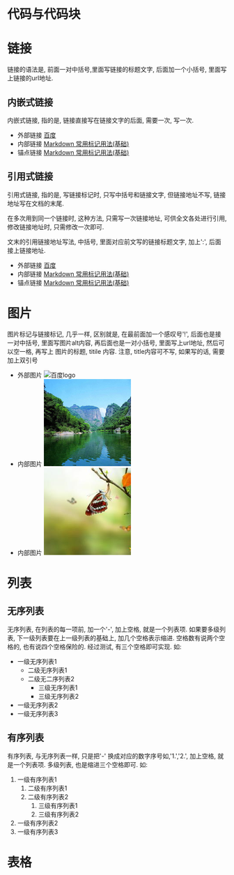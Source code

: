 # 代码与代码块


# 链接

链接的语法是, 前面一对中括号,里面写链接的标题文字, 后面加一个小括号, 里面写上链接的url地址.

## 内嵌式链接

内嵌式链接, 指的是, 链接直接写在链接文字的后面, 需要一次, 写一次.

- 外部链接 [百度](http://www.baidu.com)
- 内部链接 [Markdown 常用标记用法(基础)](markdown-a.md)
- 锚点链接 [Markdown 常用标记用法(基础)](markdown-a.md#段落)

## 引用式链接

引用式链接, 指的是, 写链接标记时, 只写中括号和链接文字, 但链接地址不写, 链接地址写在文档的末尾.

在多次用到同一个链接时, 这种方法, 只需写一次链接地址, 可供全文各处进行引用, 修改链接地址时, 只需修改一次即可.

文末的引用链接地址写法, 中括号, 里面对应前文写的链接标题文字, 加上':', 后面接上链接地址.

- 外部链接 [百度]
- 内部链接 [Markdown 常用标记用法(基础)](markdown-a.md)
- 锚点链接 [Markdown 常用标记用法(基础)](markdown-a.md#段落)

[百度]:http://www.baidu.com
[Markdown 常用标记用法(基础)]:markdown_a.md
[Markdown 常用标记用法(基础)]:markdown-a.md#段落

# 图片

图片标记与链接标记, 几乎一样, 区别就是, 在最前面加一个感叹号'!', 后面也是接一对中括号, 里面写图片alt内容, 再后面也是一对小括号, 里面写上url地址, 然后可以空一格, 再写上 图片的标题, titile 内容. 注意, title内容可不写, 如果写的话, 需要加上双引号

- 外部图片 ![百度logo](https://www.baidu.com/img/bd_logo1.png "百度logo")
- 内部图片 ![风景图片](images/fj5.jpg "风景")
- 内部图片 ![风景图片](images/fj8.jpg "风景")




# 列表

## 无序列表

无序列表, 在列表的每一项前, 加一个'-', 加上空格, 就是一个列表项. 如果要多级列表, 下一级列表要在上一级列表的基础上, 加几个空格表示缩进. 空格数有说两个空格的, 也有说四个空格保险的. 经过测试, 有三个空格即可实现. 如:

- 一级无序列表1
   - 二级无序列表1
   - 二级无二序列表2
      - 三级无序列表1
      - 三级无序列表2
- 一级无序列表2
- 一级无序列表3

## 有序列表

有序列表, 与无序列表一样, 只是把'-' 换成对应的数字序号如,'1.','2.', 加上空格, 就是一个列表项. 多级列表, 也是缩进三个空格即可. 如:

1. 一级有序列表1
   1. 二级有序列表1
   2. 二级有序列表2
      1. 三级有序列表1
      2. 三级有序列表2
2. 一级有序列表2
3. 一级有序列表3

# 表格